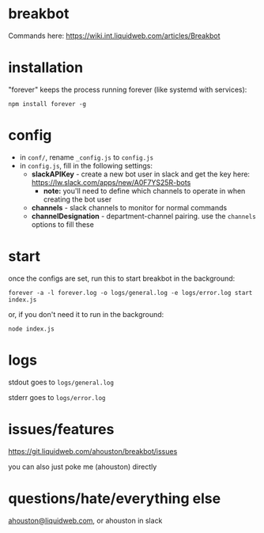 # breakbot

Commands here: https://wiki.int.liquidweb.com/articles/Breakbot

# installation
"forever" keeps the process running forever (like systemd with services):

`npm install forever -g`

# config
* in `conf/`, rename `_config.js` to `config.js`
* in `config.js`, fill in the following settings:
    * **slackAPIKey** - create a new bot user in slack and get the key here: https://lw.slack.com/apps/new/A0F7YS25R-bots
        * **note:** you'll need to define which channels to operate in when creating the bot user
    * **channels** - slack channels to monitor for normal commands
    * **channelDesignation** - department-channel pairing. use the `channels` options to fill these

# start
once the configs are set, run this to start breakbot in the background:

`forever -a -l forever.log -o logs/general.log -e logs/error.log start index.js`

or, if you don't need it to run in the background:

`node index.js`

# logs

stdout goes to `logs/general.log`

stderr goes to `logs/error.log`

# issues/features
https://git.liquidweb.com/ahouston/breakbot/issues

you can also just poke me (ahouston) directly

# questions/hate/everything else
ahouston@liquidweb.com, or ahouston in slack